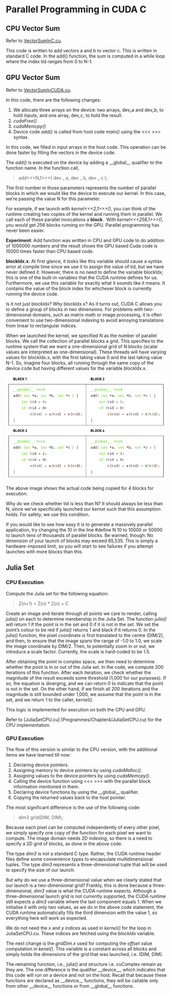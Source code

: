 
# Parallel Programming in CUDA C

## CPU Vector Sum
Refer to [VectorSumInC.cu](Programs/Chapter4/VectorSumCPU.cu).

This code is written to add vectors a and b to vector c. This is written in standard C code. In the add() function, the sum is computed in a while loop where the index tid ranges from 0 to N-1.

## GPU Vector Sum
Refer to [VectorSumInCUDA.cu](Programs/Chapter4/VectorSumGPU.cu).

In this code, there are the following changes:
1. We allocate three arrays on the device: two arrays, dev_a and dev_b, to hold inputs, and one array, dev_c, to hold the result.
2. *cudaFree()*
3. *cudaMemcpy()*
4. Device code *add()* is called from host code *main()* using the <<< >>> syntax.

In this code, we filled in input arrays in the host code. This operation can be done faster by filling the vectors in the device code.

The *add()* is executed on the device by adding a \_\_global__ qualifier to the function name. In the function call,
> add<<<N,1>>>( dev _ a, dev _ b, dev _ c );

The first number in those parameters represents the number of parallel blocks in which we would like the device to execute our kernel. In this case, we’re passing the value N for this parameter.

For example, if we launch with *kernel<<<2,1>>>()*, you can think of the runtime creating two copies of the kernel and running them in parallel. We call each of these parallel invocations a **block**.  With *kernel<<<256,1>>>()*, you would get 256 blocks running on the GPU. Parallel programming has never been easier.

**Experiment**: Add function was written in CPU and GPU code to do addition of 1000000 numbers and the result shows the GPU based Cuda code is 15000 times faster than CPU based code.

**blockIdx.x**: At first glance, it looks like this variable should cause a syntax error at compile time since we use it to assign the value of tid, but we have never defined it. However, there is no need to define the variable blockIdx; this is one of the built-in variables that the CUDA runtime defines for us. Furthermore, we use this variable for exactly what it sounds like it means. It contains the value of the block index for whichever block is currently running the device code.

Is it not just blockIdx? Why blockIdx.x? As it turns out, CUDA C allows you to define a group of blocks in two dimensions. For problems with two-dimensional domains, such as matrix math or image processing, it is often convenient to use two-dimensional indexing to avoid annoying translations from linear to rectangular indices.

When we launched the kernel, we specified N as the number of parallel blocks. We call the collection of parallel blocks a grid. This specifies to the runtime system that we want a one-dimensional grid of N blocks (scalar values are interpreted as one-dimensional). These threads will have varying values for blockIdx.x, with the first taking value 0 and the last taking value N-1. So, imagine four blocks, all running through the same copy of the device code but having different values for the variable blockIdx.x.

![Parallel blocks, source: CUDA by Example](Data/Blocks.png)

The above image shows the actual code being copied for 4 blocks for execution.

Why do we check whether tid is less than N?
It should always be less than N, since we’ve specifically launched our kernel such that this assumption holds. For safety, we use this condition.

If you would like to see how easy it is to generate a massively parallel application, try changing the 10 in the line #define N 10 to 10000 or 50000 to launch tens of thousands of parallel blocks. Be warned, though: No dimension of your launch of blocks may exceed 65,535. This is simply a hardware-imposed limit, so you will start to see failures if you attempt launches with more blocks than this.

## Julia Set

### CPU Execution

Compute the Julia set for the following equation:
> Z(n+1) = Z(n) * Z(n) + C

Create an image and iterate through all points we care to render, calling *julia()* on each to determine membership in the Julia Set. The function *julia()* will return 1 if the point is in the set and 0 if it is not in the set. We set the point’s colour to be red if *julia()* returns 1 and black if it returns 0. In the *julia()* function, the pixel coordinate is first translated to the centre (DIM/2), and then, to ensure that the image spans the range of -1.0 to 1.0, we scale the image coordinate by DIM/2. Then, to potentially zoom in or out, we introduce a scale factor. Currently, the scale is hard-coded to be 1.5.

After obtaining the point in complex space, we then need to determine whether the point is in or out of the Julia set. In the code, we compute 200 iterations of this function. After each iteration, we check whether the magnitude of the result exceeds some threshold (1,000 for our purposes). If so, the equation is diverging, and we can return 0 to indicate that the point is not in the set. On the other hand, if we finish all 200 iterations and the magnitude is still bounded under 1,000, we assume that the point is in the set, and we return 1 to the caller, *kernel()*.

This logic is implemented for execution on both the CPU and GPU.

Refer to [JuliaSetCPU.cu] (Programmes/Chapter4/JuliaSetCPU.cu) for the CPU implementation.

### GPU Execution

The flow of this version is similar to the CPU version, with the additional items we have learned till now:
1. Declaring device pointers.
2. Assigning memory to device pointers by using *cudaMalloc()*.
3. Assigning values to the device pointers by using *cudaMemcpy()*.
4. Calling the device function using <<< >>> with the parallel block information mentioned in them.
5. Declaring device functions by using the \_\_global__ qualifier.
6. Copying the returned values back to the host pointer.

The most significant difference is the use of the following code:
> dim3 grid(DIM, DIM);

Because each pixel can be computed independently of every other pixel, we simply specify one copy of the function for each pixel we want to compute. The image domain needs 2D indexing, so there is a need to specify a 2D grid of blocks, as done in the above code.

The type *dim3* is not a standard C type. Rather, the CUDA runtime header files define some convenience types to encapsulate multidimensional tuples. The type *dim3* represents a three-dimensional tuple that will be used to specify the size of our launch.

But why do we use a three-dimensional value when we clearly stated that our launch is a two-dimensional grid?
Frankly, this is done because a three-dimensional, *dim3* value is what the CUDA runtime expects. Although a three-dimensional launch grid is not currently supported, the CUDA runtime still expects a *dim3* variable where the last component equals 1. When we initialise it with only two values, as we do in the above code statement, the CUDA runtime automatically fills the third dimension with the value 1, so everything here will work as expected.

We do not need the *x* and *y* indices as used in *kernel()* for the loop in JuliaSetCPU.cu. These indices are fetched using the *blockIdx* variable.

The next change is the *gridDim.x* used for computing the *offset* value computation in *kenel()*. This variable is a constant across all blocks and simply holds the dimensions of the grid that was launched, i.e. (DIM, DIM).

The remaining function, i.e., julia() and structure i.e. cuComplex remain as they are. The one difference is the qualifier \_\_device__, which indicates that this code will run on a device and not on the host. Recall that because these functions are declared as \_\_device__ functions, they will be callable only from other \_\_device__ functions or from \_\_global__ functions.

